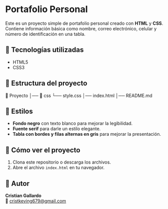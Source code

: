 # Portafolio Personal

Este es un proyecto simple de portafolio personal creado con **HTML** y **CSS**. Contiene información básica como nombre, correo electrónico, celular y número de identificación en una tabla.

## 📌 Tecnologías utilizadas

- HTML5
- CSS3

## 📂 Estructura del proyecto

📁 Proyecto 
│── 📂 css 
    └── style.css 
│── index.html 
│── README.md

## 🎨 Estilos

- **Fondo negro** con texto blanco para mejorar la legibilidad.
- **Fuente serif** para darle un estilo elegante.
- **Tabla con bordes y filas alternas en gris** para mejorar la presentación.

## 🚀 Cómo ver el proyecto

1. Clona este repositorio o descarga los archivos.
2. Abre el archivo `index.html` en tu navegador.

## 📌 Autor

**Cristian Gallardo**  
📧 [cristkeving679@gmail.com](mailto:cristkeving679@gmail.com)
